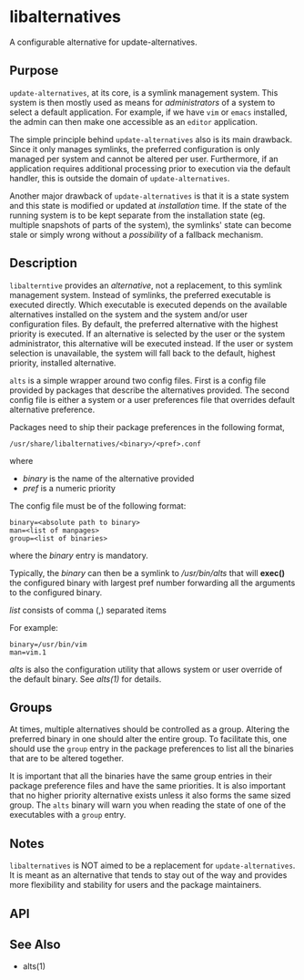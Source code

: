 libalternatives
==============

A configurable alternative for update-alternatives.


Purpose
-------

`update-alternatives`, at its core, is a symlink management system. This
system is then mostly used as means for *administrators* of a system to
select a default application. For example, if we have `vim` or `emacs`
installed, the admin can then make one accessible as an `editor`
application.

The simple principle behind `update-alternatives` also is its main
drawback. Since it only manages symlinks, the preferred configuration
is only managed per system and cannot be altered per user. Furthermore,
if an application requires additional processing prior to execution via
the default handler, this is outside the domain of `update-alternatives`.

Another major drawback of `update-alternatives` is that it is a state
system and this state is modified or updated at *installation* time. If
the state of the running system is to be kept separate from the installation
state (eg. multiple snapshots of parts of the system), the symlinks'
state can become stale or simply wrong without a *possibility* of a
fallback mechanism.

Description
-----------

`libalterntive` provides an *alternative*, not a replacement, to this
symlink management system. Instead of symlinks, the preferred executable
is executed directly. Which executable is executed depends on the
available alternatives installed on the system and the system and/or
user configuration files. By default, the preferred alternative with the
highest priority is executed. If an alternative is selected by the user
or the system administrator, this alternative will be executed instead.
If the user or system selection is unavailable, the system will fall
back to the default, highest priority, installed alternative.

`alts` is a simple wrapper around two config files. First is a
config file provided by packages that describe the alternatives
provided. The second config file is either a system or a user
preferences file that overrides default alternative preference.

Packages need to ship their package preferences in the following format,

	/usr/share/libalternatives/<binary>/<pref>.conf

where

+ *binary* is the name of the alternative provided
+ *pref* is a numeric priority

The config file must be of the following format:

	binary=<absolute path to binary>
	man=<list of manpages>
	group=<list of binaries>

where the *binary* entry is mandatory.

Typically, the *binary* can then be a symlink to
*/usr/bin/alts* that will **exec()** the configured binary
with largest pref number forwarding all the arguments to the configured
binary.

*list* consists of comma (,) separated items

For example:

	binary=/usr/bin/vim
	man=vim.1

*alts* is also the configuration utility that allows system or user
override of the default binary. See *alts(1)* for details.

Groups
------

At times, multiple alternatives should be controlled as a group.
Altering the preferred binary in one should alter the entire group. To
facilitate this, one should use the `group` entry in the package
preferences to list all the binaries that are to be altered together.

It is important that all the binaries have the same group entries in
their package preference files and have the same priorities. It is also
important that no higher priority alternative exists unless it also
forms the same sized group. The `alts` binary will warn you when reading
the state of one of the executables with a `group` entry.


Notes
-----

`libalternatives` is NOT aimed to be a replacement for
`update-alternatives`. It is meant as an alternative that tends to stay
out of the way and provides more flexibility and stability for users and
the package maintainers.

API
---


See Also
--------
  + alts(1)
